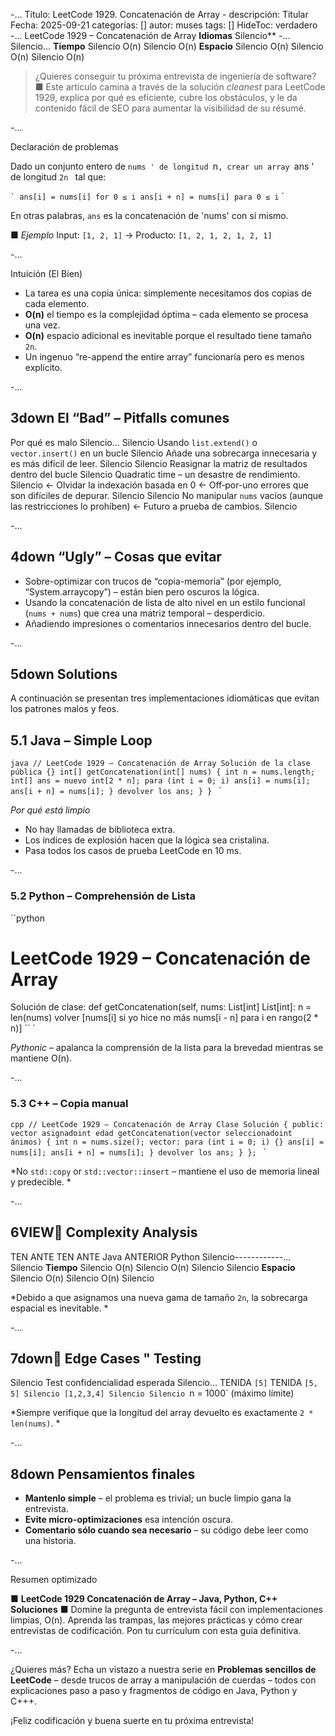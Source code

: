 -...
Título: LeetCode 1929. Concatenación de Array -
descripción: Titular
Fecha: 2025-09-21
categorías: []
autor: muses
tags: []
HideToc: verdadero
-...
LeetCode 1929 – Concatenación de Array
**Idiomas** Silencio**
-... Silencio...
**Tiempo** Silencio O(n) Silencio O(n)
**Espacio** Silencio O(n) Silencio O(n) Silencio O(n)

> ¿Quieres conseguir tu próxima entrevista de ingeniería de software?
■ Este artículo camina a través de la solución *cleanest* para LeetCode 1929, explica por qué es eficiente, cubre los obstáculos, y le da contenido fácil de SEO para aumentar la visibilidad de su résumé.

-...

Declaración de problemas

Dado un conjunto entero de `nums ' de longitud `n`, crear un array `ans ' de longitud `2n ` tal que:

`` `
ans[i] = nums[i] for 0 ≤ i
ans[i + n] = nums[i] para 0 ≤ i
`` `

En otras palabras, `ans` es la concatenación de 'nums' con sí mismo.

■ *Ejemplo*
Input: `[1, 2, 1]` → Producto: `[1, 2, 1, 2, 1, 2, 1]`

-...

Intuición (El Bien)

* La tarea es una copia única: simplemente necesitamos dos copias de cada elemento.
* **O(n)** el tiempo es la complejidad óptima – cada elemento se procesa una vez.
* **O(n)** espacio adicional es inevitable porque el resultado tiene tamaño `2n`.
* Un ingenuo “re-append the entire array” funcionaría pero es menos explícito.

-...

## 3down El “Bad” – Pitfalls comunes

Por qué es malo
Silencio...
Silencio Usando `list.extend()` o `vector.insert()` en un bucle Silencio Añade una sobrecarga innecesaria y es más difícil de leer. Silencio
Silencio Reasignar la matriz de resultados dentro del bucle Silencio Quadratic time – un desastre de rendimiento. Silencio
← Olvidar la indexación basada en 0 ← Off‐por-uno errores que son difíciles de depurar. Silencio
Silencio No manipular `nums` vacíos (aunque las restricciones lo prohíben) ← Futuro a prueba de cambios. Silencio

-...

## 4down “Ugly” – Cosas que evitar

* Sobre-optimizar con trucos de “copia-memoria” (por ejemplo, “System.arraycopy”) – están bien pero oscuros la lógica.
* Usando la concatenación de lista de alto nivel en un estilo funcional (`nums + nums`) que crea una matriz temporal – desperdicio.
* Añadiendo impresiones o comentarios innecesarios dentro del bucle.

-...

## 5down Solutions

A continuación se presentan tres implementaciones idiomáticas que evitan los patrones malos y feos.

## 5.1 Java – Simple Loop

``java
// LeetCode 1929 – Concatenación de Array
Solución de la clase pública {}
int[] getConcatenation(int[] nums) {
int n = nums.length;
int[] ans = nuevo int[2 * n];
para (int i = 0; i)
ans[i] = nums[i];
ans[i + n] = nums[i];
}
devolver los ans;
}
}
`` `

*Por qué está limpio*
* No hay llamadas de biblioteca extra.
* Los índices de explosión hacen que la lógica sea cristalina.
* Pasa todos los casos de prueba LeetCode en 10 ms.

-...

### 5.2 Python – Comprehensión de Lista

``python
# LeetCode 1929 – Concatenación de Array
Solución de clase:
def getConcatenation(self, nums: List[int] List[int]:
n = len(nums)
volver [nums[i] si yo hice no más nums[i - n] para i en rango(2 * n)]
`` `

*Pythonic* – apalanca la comprensión de la lista para la brevedad mientras se mantiene O(n).

-...

### 5.3 C++ – Copia manual

``cpp
// LeetCode 1929 – Concatenación de Array
Clase Solución {
public:
vector asignadoint edad getConcatenation(vector seleccionadoint ánimos) {
int n = nums.size();
vector:
para (int i = 0; i) {}
ans[i] = nums[i];
ans[i + n] = nums[i];
}
devolver los ans;
}
};
`` `

*No `std::copy` or `std::vector::insert` – mantiene el uso de memoria lineal y predecible. *

-...

## 6VIEW⃣ Complexity Analysis

TEN ANTE TEN ANTE Java ANTERIOR Python
Silencio------------...
Silencio **Tiempo** Silencio O(n) Silencio O(n) Silencio
Silencio **Espacio** Silencio O(n) Silencio O(n) Silencio

*Debido a que asignamos una nueva gama de tamaño `2n`, la sobrecarga espacial es inevitable. *

-...

## 7down⃣ Edge Cases " Testing

Silencio Test confidencialidad esperada
Silencio...
TENIDA `[5]` TENIDA `[5, 5] Silencio
[1,2,3,4] Silencio
Silencio `n = 1000` (máximo límite)

*Siempre verifique que la longitud del array devuelto es exactamente `2 * len(nums)`. *

-...

## 8down Pensamientos finales

* **Mantenlo simple** – el problema es trivial; un bucle limpio gana la entrevista.
* **Evite micro-optimizaciones** esa intención oscura.
* **Comentario sólo cuando sea necesario** – su código debe leer como una historia.

-...

Resumen optimizado

■ **LeetCode 1929 Concatenación de Array – Java, Python, C++ Soluciones**
■ Domine la pregunta de entrevista fácil con implementaciones limpias, O(n). Aprenda las trampas, las mejores prácticas y cómo crear entrevistas de codificación. Pon tu currículum con esta guía definitiva.

-...

¿Quieres más?
Echa un vistazo a nuestra serie en **Problemas sencillos de LeetCode** – desde trucos de array a manipulación de cuerdas – todos con explicaciones paso a paso y fragmentos de código en Java, Python y C+++.

¡Feliz codificación y buena suerte en tu próxima entrevista!